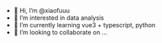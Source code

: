 - 👋 Hi, I’m @xiaofuuu
- 👀 I’m interested in data analysis 
- 🌱 I’m currently learning vue3 + typescript, python
- 💞️ I’m looking to collaborate on ...
<!-- - 📫 How to reach me ... --- >

<!---
xiaofuuu/xiaofuuu is a ✨ special ✨ repository because its `README.md` (this file) appears on your GitHub profile.
You can click the Preview link to take a look at your changes.
--->
